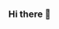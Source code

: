 ### Hi there 👋

<!--
**Omega-84/Omega-84** is a ✨ _special_ ✨ repository because its `README.md` (this file) appears on your GitHub profile.

Here are some ideas to get you started:

- 🌱 I’m currently learning Tensorflow and fast.ai
- 👯 I’m looking to collaborate on computer vision projects
- 🤔 I’m looking for help with image processing
- ⚡ Fun fact: I'm not from a technical background.
-->
